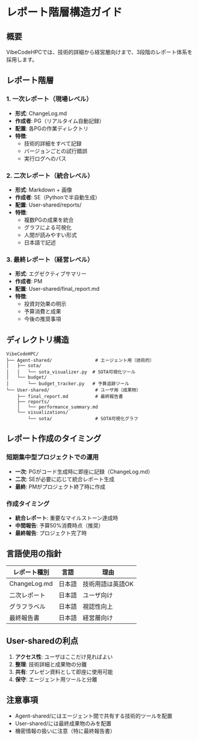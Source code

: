 # レポート階層構造ガイド

## 概要
VibeCodeHPCでは、技術的詳細から経営層向けまで、3段階のレポート体系を採用します。

## レポート階層

### 1. 一次レポート（現場レベル）
- **形式**: ChangeLog.md
- **作成者**: PG（リアルタイム自動記録）
- **配置**: 各PGの作業ディレクトリ
- **特徴**: 
  - 技術的詳細をすべて記録
  - バージョンごとの試行錯誤
  - 実行ログへのパス

### 2. 二次レポート（統合レベル）
- **形式**: Markdown + 画像
- **作成者**: SE（Pythonで半自動生成）
- **配置**: User-shared/reports/
- **特徴**:
  - 複数PGの成果を統合
  - グラフによる可視化
  - 人間が読みやすい形式
  - 日本語で記述

### 3. 最終レポート（経営レベル）
- **形式**: エグゼクティブサマリー
- **作成者**: PM
- **配置**: User-shared/final_report.md
- **特徴**:
  - 投資対効果の明示
  - 予算消費と成果
  - 今後の推奨事項

## ディレクトリ構造

```
VibeCodeHPC/
├── Agent-shared/                # エージェント用（技術的）
│   ├── sota/
│   │   └── sota_visualizer.py  # SOTA可視化ツール
│   └── budget/
│       └── budget_tracker.py   # 予算追跡ツール
└── User-shared/                 # ユーザ用（成果物）
    ├── final_report.md          # 最終報告書
    ├── reports/
    │   └── performance_summary.md
    └── visualizations/
        └── sota/                # SOTA可視化グラフ
```

## レポート作成のタイミング

### 短期集中型プロジェクトでの運用
- **一次**: PGがコード生成時に即座に記録（ChangeLog.md）
- **二次**: SEが必要に応じて統合レポート生成
- **最終**: PMがプロジェクト終了時に作成

### 作成タイミング
- **統合レポート**: 重要なマイルストーン達成時
- **中間報告**: 予算50%消費時点（推奨）
- **最終報告**: プロジェクト完了時

## 言語使用の指針

| レポート種別 | 言語 | 理由 |
|------------|------|------|
| ChangeLog.md | 日本語 | 技術用語は英語OK |
| 二次レポート | 日本語 | ユーザ向け |
| グラフラベル | 日本語 | 視認性向上 |
| 最終報告書 | 日本語 | 経営層向け |

## User-sharedの利点

1. **アクセス性**: ユーザはここだけ見ればよい
2. **整理**: 技術詳細と成果物の分離
3. **共有**: プレゼン資料として即座に使用可能
4. **保守**: エージェント用ツールと分離

## 注意事項

- Agent-shared/にはエージェント間で共有する技術的ツールを配置
- User-shared/には最終成果物のみを配置
- 機密情報の扱いに注意（特に最終報告書）